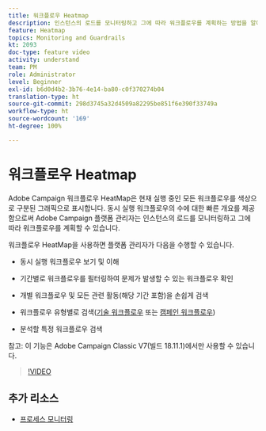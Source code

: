 ```yaml
---
title: 워크플로우 Heatmap
description: 인스턴스의 로드를 모니터링하고 그에 따라 워크플로우를 계획하는 방법을 알아봅니다.
feature: Heatmap
topics: Monitoring and Guardrails
kt: 2093
doc-type: feature video
activity: understand
team: PM
role: Administrator
level: Beginner
exl-id: b6d0d4b2-3b76-4e14-ba80-c0f370274b04
translation-type: ht
source-git-commit: 298d3745a32d4509a82295be851f6e390f33749a
workflow-type: ht
source-wordcount: '169'
ht-degree: 100%

---
```


# 워크플로우 Heatmap

Adobe Campaign 워크플로우 HeatMap은 현재 실행 중인 모든 워크플로우를 색상으로 구분된 그래픽으로 표시합니다.  동시 실행 워크플로우의 수에 대한 빠른 개요를 제공함으로써 Adobe Campaign 플랫폼 관리자는 인스턴스의 로드를 모니터링하고 그에 따라 워크플로우를 계획할 수 있습니다.

워크플로우 HeatMap을 사용하면 플랫폼 관리자가 다음을 수행할 수 있습니다.

* 동시 실행 워크플로우 보기 및 이해
* 기간별로 워크플로우를 필터링하여 문제가 발생할 수 있는 워크플로우 확인
* 개별 워크플로우 및 모든 관련 활동(해당 기간 포함)을 손쉽게 검색

* 워크플로우 유형별로 검색([기술 워크플로우](https://docs.adobe.com/content/help/ko-KR/campaign-classic/using/automating-with-workflows/general-operation/building-a-workflow.html#technical-workflows) 또는 [캠페인 워크플로우](https://docs.adobe.com/content/help/ko-KR/campaign-classic/using/automating-with-workflows/general-operation/building-a-workflow.html#campaign-workflows))

* 분석할 특정 워크플로우 검색

참고: 이 기능은 Adobe Campaign Classic V7(빌드 18.11.1)에서만 사용할 수 있습니다.

>[!VIDEO](https://video.tv.adobe.com/v/25558?quality=12)

## 추가 리소스

* [프로세스 모니터링](https://docs.adobe.com/content/help/ko-KR/campaign-classic/using/monitoring-campaign-classic/production-procedures/monitoring-processes.html#Workflow_monitoring)
